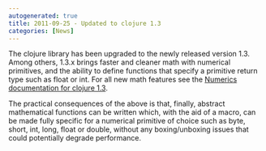 ```yaml
---
autogenerated: true
title: 2011-09-25 - Updated to clojure 1.3
categories: [News]
---
```


The clojure library has been upgraded to the newly released version 1.3. Among others, 1.3.x brings faster and cleaner math with numerical primitives, and the ability to define functions that specify a primitive return type such as float or int. For all new math features see the [Numerics documentation for clojure 1.3](http://dev.clojure.org/display/doc/Documentation+for+1.3+Numerics).

The practical consequences of the above is that, finally, abstract mathematical functions can be written which, with the aid of a macro, can be made fully specific for a numerical primitive of choice such as byte, short, int, long, float or double, without any boxing/unboxing issues that could potentially degrade performance.


